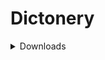 <h1><b>Dictonery</b></h1>

<details>
<summary>Downloads</summary>
<h2>For Windows, Mac Or Linux:</h2>
   
 Copy Commands
    git clone https://github.com/mgmehra2005/Dictonery.git
    cd Dictonery
</details>
